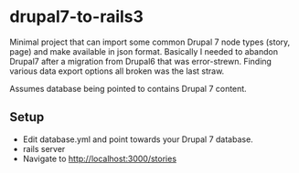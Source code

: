 drupal7-to-rails3
=================

Minimal project that can import some common Drupal 7 node types (story, page) and make available in json format. Basically I needed to abandon Drupal7 after a migration from Drupal6 that was error-strewn. Finding various data export options all broken was the last straw.

Assumes database being pointed to contains Drupal 7 content.

## Setup

  * Edit database.yml and point towards your Drupal 7 database.
  * rails server
  * Navigate to [http://localhost:3000/stories](http://localhost:3000/stories) 